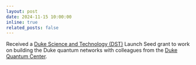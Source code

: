 ```yaml
---
layout: post
date: 2024-11-15 10:00:00
inline: true
related_posts: false
---
```


Received a [Duke Science and Technology (DST)](https://dst.duke.edu/) Launch Seed grant to work on building the Duke quantum networks with colleagues from the [Duke Quantum Center](https://quantum.duke.edu/).